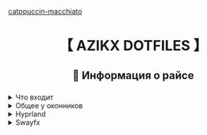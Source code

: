 [catppuccin-macchiato](https://github.com/catppuccin)
<div align="center">
	<h1>【 AZIKX DOTFILES 】</h1>
</div>

<div align="center">
	<h2>  Информация о райсе</h2>
	<h3></h3>
</div>

<details> 
	<summary>Что входит</summary>
	- **Catppuccin**: используется крутая цветовая схема [catppuccin-macchiato](https://github.com/catppuccin)
	- **Hyprland и swayfx конфиги**: мои конфиги имеют прикольные фичи и функции
	- **Waybar**: не поверите, имеются [sway](https://github.com/WillPower3309/swayfx) и [hyprland](https://github.com/hyprwm/Hyprland) конфиги для [waybar](https://github.com/Alexays/Waybar)
</details>

<details> 
	<summary>Общее у оконников</summary>
	- **mod+d -> mod+tab**: вместо привычного mod+d, для открытия [nwg-drawer](https://github.com/nwg-piotr/nwg-drawer) используется mod+tab
	- **Kitty**: используется единый терминал kitty
	- **Waybar**: стиль бара одинаковый потому что я художник я так вижу
	- **Го/джо like configs**: разделены конфиги для удобного изменения их
</details>

<details> 
	<summary>Hyprland</summary>
	- **NO ANIMATIONS!!!**: отрубил анимации для хайпра потому что они мешаются
	- **WIP @^@**: доты еще не закончены, буду пополнять, переделывать, заменять что то
</details>

<details> 
	<summary>Swayfx</summary>
	- **NO ANIMATIONS??? AGAIN!1!11**: анимаций по прежнему нема, но конфиги проставлены для форка sway -> [swayfx](https://github.com/WillPower3309/swayfx)
	- **WIP @^@**: доты еще не закончены, буду пополнять, переделывать, заменять что то
</details>
